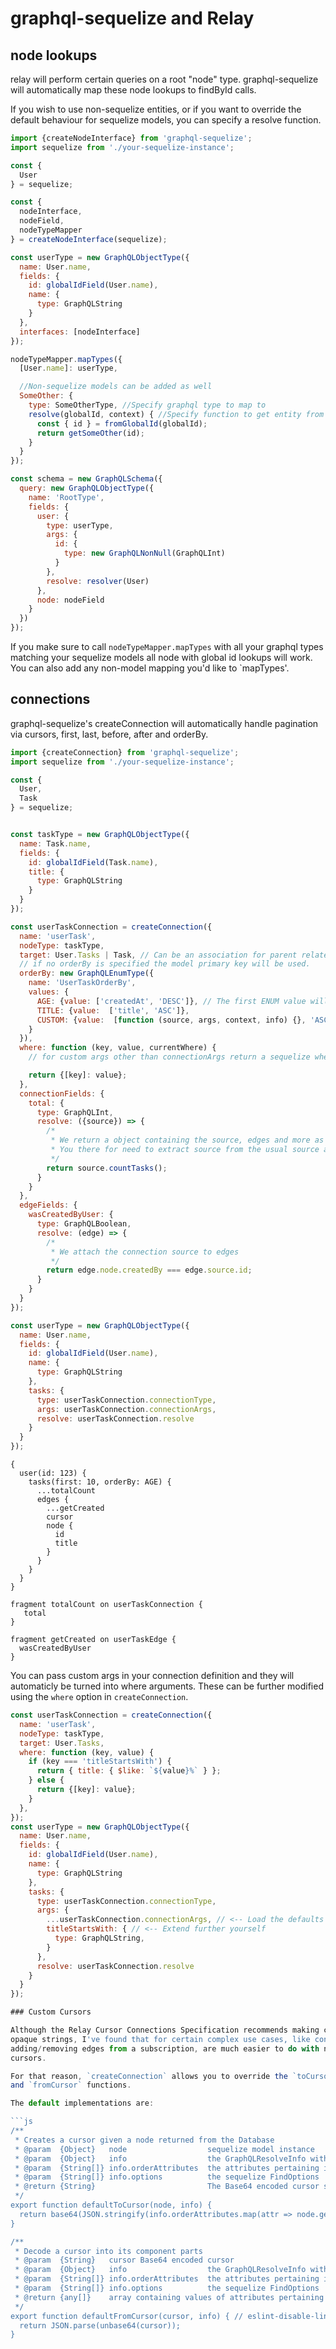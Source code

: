 # graphql-sequelize and Relay

## node lookups

relay will perform certain queries on a root "node" type.
graphql-sequelize will automatically map these node lookups to findById calls.

If you wish to use non-sequelize entities, or if you want to override the default
behaviour for sequelize models, you can specify a resolve function.

```js
import {createNodeInterface} from 'graphql-sequelize';
import sequelize from './your-sequelize-instance';

const {
  User
} = sequelize;

const {
  nodeInterface,
  nodeField,
  nodeTypeMapper
} = createNodeInterface(sequelize);

const userType = new GraphQLObjectType({
  name: User.name,
  fields: {
    id: globalIdField(User.name),
    name: {
      type: GraphQLString
    }
  },
  interfaces: [nodeInterface]
});

nodeTypeMapper.mapTypes({
  [User.name]: userType,

  //Non-sequelize models can be added as well
  SomeOther: {
    type: SomeOtherType, //Specify graphql type to map to
    resolve(globalId, context) { //Specify function to get entity from id
      const { id } = fromGlobalId(globalId);
      return getSomeOther(id);
    }
  }
});

const schema = new GraphQLSchema({
  query: new GraphQLObjectType({
    name: 'RootType',
    fields: {
      user: {
        type: userType,
        args: {
          id: {
            type: new GraphQLNonNull(GraphQLInt)
          }
        },
        resolve: resolver(User)
      },
      node: nodeField
    }
  })
});
```

If you make sure to call `nodeTypeMapper.mapTypes` with all your graphql types matching your sequelize models all node with global id lookups will work.
You can also add any non-model mapping you'd like to `mapTypes'.

## connections

graphql-sequelize's createConnection will automatically handle pagination via cursors, first, last, before, after and orderBy.

```js
import {createConnection} from 'graphql-sequelize';
import sequelize from './your-sequelize-instance';

const {
  User,
  Task
} = sequelize;


const taskType = new GraphQLObjectType({
  name: Task.name,
  fields: {
    id: globalIdField(Task.name),
    title: {
      type: GraphQLString
    }
  }
});

const userTaskConnection = createConnection({
  name: 'userTask',
  nodeType: taskType,
  target: User.Tasks | Task, // Can be an association for parent related connections or a model for "anonymous" connections
  // if no orderBy is specified the model primary key will be used.
  orderBy: new GraphQLEnumType({
    name: 'UserTaskOrderBy',
    values: {
      AGE: {value: ['createdAt', 'DESC']}, // The first ENUM value will be the default order. The direction will be used for `first`, will automatically be inversed for `last` lookups.
      TITLE: {value:  ['title', 'ASC']},
      CUSTOM: {value:  [function (source, args, context, info) {}, 'ASC']} // build and return custom order for sequelize orderBy option
    }
  }),
  where: function (key, value, currentWhere) {
    // for custom args other than connectionArgs return a sequelize where parameter

    return {[key]: value};
  },
  connectionFields: {
    total: {
      type: GraphQLInt,
      resolve: ({source}) => {
        /*
         * We return a object containing the source, edges and more as the connection result
         * You there for need to extract source from the usual source argument
         */
        return source.countTasks();
      }
    }
  },
  edgeFields: {
    wasCreatedByUser: {
      type: GraphQLBoolean,
      resolve: (edge) => {
        /*
         * We attach the connection source to edges
         */
        return edge.node.createdBy === edge.source.id;
      }
    }
  }
});

const userType = new GraphQLObjectType({
  name: User.name,
  fields: {
    id: globalIdField(User.name),
    name: {
      type: GraphQLString
    },
    tasks: {
      type: userTaskConnection.connectionType,
      args: userTaskConnection.connectionArgs,
      resolve: userTaskConnection.resolve
    }
  }
});
```
```
{
  user(id: 123) {
    tasks(first: 10, orderBy: AGE) {
      ...totalCount
      edges {
        ...getCreated
        cursor
        node {
          id
          title
        }
      }
    }
  }
}

fragment totalCount on userTaskConnection {
   total
}

fragment getCreated on userTaskEdge {
  wasCreatedByUser
}
```

You can pass custom args in your connection definition and they will
automaticly be turned into where arguments. These can be further modified
using the `where` option in `createConnection`.

```js
const userTaskConnection = createConnection({
  name: 'userTask',
  nodeType: taskType,
  target: User.Tasks,
  where: function (key, value) {
    if (key === 'titleStartsWith') {
      return { title: { $like: `${value}%` } };
    } else {
      return {[key]: value};
    }
  },
});
const userType = new GraphQLObjectType({
  name: User.name,
  fields: {
    id: globalIdField(User.name),
    name: {
      type: GraphQLString
    },
    tasks: {
      type: userTaskConnection.connectionType,
      args: {
        ...userTaskConnection.connectionArgs, // <-- Load the defaults
        titleStartsWith: { // <-- Extend further yourself
          type: GraphQLString,
        }
      },
      resolve: userTaskConnection.resolve
    }
  }
});

### Custom Cursors

Although the Relay Cursor Connections Specification recommends making cursors
opaque strings, I've found that for certain complex use cases, like continually
adding/removing edges from a subscription, are much easier to do with non-opaque
cursors.

For that reason, `createConnection` allows you to override the `toCursor`
and `fromCursor` functions.

The default implementations are:

```js
/**
 * Creates a cursor given a node returned from the Database
 * @param  {Object}   node                  sequelize model instance
 * @param  {Object}   info                  the GraphQLResolveInfo with additional properties
 * @param  {String[]} info.orderAttributes  the attributes pertaining in ordering
 * @param  {String[]} info.options          the sequelize FindOptions
 * @return {String}                         The Base64 encoded cursor string
 */
export function defaultToCursor(node, info) {
  return base64(JSON.stringify(info.orderAttributes.map(attr => node.get(attr))));
}

/**
 * Decode a cursor into its component parts
 * @param  {String}   cursor Base64 encoded cursor
 * @param  {Object}   info                  the GraphQLResolveInfo with additional properties
 * @param  {String[]} info.orderAttributes  the attributes pertaining in ordering
 * @param  {String[]} info.options          the sequelize FindOptions
 * @return {any[]}    array containing values of attributes pertaining to ordering
 */
export function defaultFromCursor(cursor, info) { // eslint-disable-line no-unused-vars
  return JSON.parse(unbase64(cursor));
}
```
